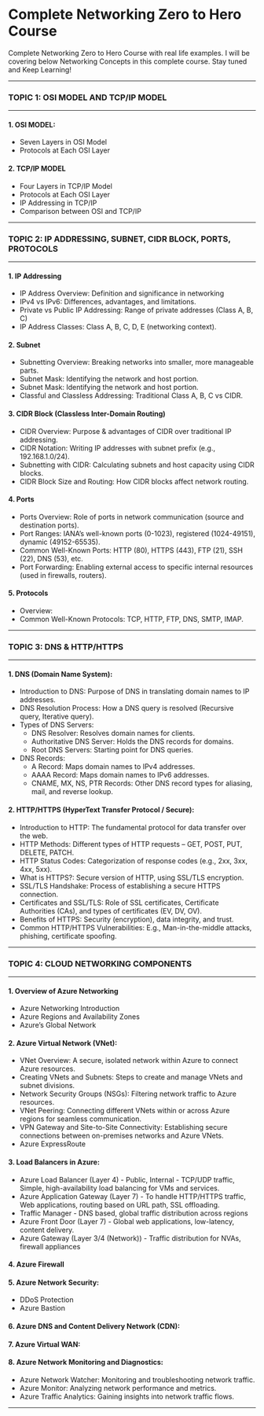 # Complete Networking Zero to Hero Course 
Complete Networking Zero to Hero Course with real life examples. I will be covering below Networking Concepts in this complete course. Stay tuned and Keep Learning!
<hr>

### TOPIC 1: OSI MODEL AND TCP/IP MODEL  <hr>

 #### 1. OSI MODEL:
 - Seven Layers in OSI Model
 - Protocols at Each OSI Layer

 #### 2. TCP/IP MODEL 

 - Four Layers in TCP/IP Model
 - Protocols at Each OSI Layer
 - IP Addressing in TCP/IP
 - Comparison between OSI and TCP/IP
<hr>

### TOPIC 2: IP ADDRESSING, SUBNET, CIDR BLOCK, PORTS, PROTOCOLS <hr>

#### 1. IP Addressing
- IP Address Overview: Definition and significance in networking
- IPv4 vs IPv6: Differences, advantages, and limitations.
- Private vs Public IP Addressing: Range of private addresses (Class A, B, C)
- IP Address Classes: Class A, B, C, D, E (networking context).

#### 2. Subnet
- Subnetting Overview: Breaking networks into smaller, more manageable parts.
- Subnet Mask: Identifying the network and host portion.
- Subnet Mask: Identifying the network and host portion.
- Classful and Classless Addressing: Traditional Class A, B, C vs CIDR.

#### 3. CIDR Block (Classless Inter-Domain Routing)
- CIDR Overview: Purpose & advantages of CIDR over traditional IP addressing.
- CIDR Notation: Writing IP addresses with subnet prefix (e.g., 192.168.1.0/24).
- Subnetting with CIDR: Calculating subnets and host capacity using CIDR blocks.
- CIDR Block Size and Routing: How CIDR blocks affect network routing.

#### 4. Ports
- Ports Overview: Role of ports in network communication (source and destination ports).
- Port Ranges: IANA’s well-known ports (0-1023), registered (1024-49151), dynamic (49152-65535).
- Common Well-Known Ports: HTTP (80), HTTPS (443), FTP (21), SSH (22), DNS (53), etc.
- Port Forwarding: Enabling external access to specific internal resources (used in firewalls, routers).

#### 5. Protocols
 - Overview:
 - Common Well-Known Protocols: TCP, HTTP, FTP, DNS, SMTP, IMAP.
<hr>

### TOPIC 3: DNS & HTTP/HTTPS <hr>

#### 1. DNS (Domain Name System):
- Introduction to DNS: Purpose of DNS in translating domain names to IP
   addresses.
- DNS Resolution Process: How a DNS query is resolved (Recursive query, Iterative query).
 - Types of DNS Servers:
   	- DNS Resolver: Resolves domain names for clients.
   	- Authoritative DNS Server: Holds the DNS records for domains.
   	- Root DNS Servers: Starting point for DNS queries.
- DNS Records:
  - A Record: Maps domain names to IPv4 addresses.
  - AAAA Record: Maps domain names to IPv6 addresses.
  - CNAME, MX, NS, PTR Records: Other DNS record types for aliasing, mail, and reverse lookup.

#### 2. HTTP/HTTPS (HyperText Transfer Protocol / Secure):
- Introduction to HTTP: The fundamental protocol for data transfer over the web.
- HTTP Methods: Different types of HTTP requests – GET, POST, PUT, DELETE, PATCH.
- HTTP Status Codes: Categorization of response codes (e.g., 2xx, 3xx, 4xx, 5xx).
- What is HTTPS?: Secure version of HTTP, using SSL/TLS encryption.
- SSL/TLS Handshake: Process of establishing a secure HTTPS connection.
- Certificates and SSL/TLS: Role of SSL certificates, Certificate Authorities (CAs), and types of certificates (EV, DV, OV).
- Benefits of HTTPS: Security (encryption), data integrity, and trust.
- Common HTTP/HTTPS Vulnerabilities: E.g., Man-in-the-middle attacks, phishing, certificate spoofing.
<hr>

### TOPIC 4: CLOUD NETWORKING COMPONENTS <hr>

#### 1. Overview of Azure Networking
  - Azure Networking Introduction
  - Azure Regions and Availability Zones
  - Azure’s Global Network

#### 2. Azure Virtual Network (VNet):
  - VNet Overview: A secure, isolated network within Azure to connect Azure resources.
  - Creating VNets and Subnets: Steps to create and manage VNets and subnet divisions.
  - Network Security Groups (NSGs): Filtering network traffic to Azure resources.
  - VNet Peering: Connecting different VNets within or across Azure regions for seamless communication.
  - VPN Gateway and Site-to-Site Connectivity: Establishing secure connections between on-premises networks and Azure VNets.
  - Azure ExpressRoute

#### 3. Load Balancers in Azure: 
  - Azure Load Balancer (Layer 4) - Public, Internal - TCP/UDP traffic, Simple, high-availability load balancing for VMs and services.
  - Azure Application Gateway (Layer 7) - To handle HTTP/HTTPS traffic, Web applications, routing based on URL path, SSL offloading.
  - Traffic Manager - DNS based, global traffic distribution across regions
  - Azure Front Door (Layer 7) - Global web applications, low-latency, content delivery.
  - Azure Gateway (Layer 3/4 (Network)) - Traffic distribution for NVAs, firewall appliances

#### 4. Azure Firewall
#### 5. Azure Network Security: 
  - DDoS Protection
  - Azure Bastion
#### 6. Azure DNS and Content Delivery Network (CDN):
#### 7. Azure Virtual WAN:
#### 8. Azure Network Monitoring and Diagnostics:
  - Azure Network Watcher: Monitoring and troubleshooting network traffic.
  - Azure Monitor: Analyzing network performance and metrics.
  - Azure Traffic Analytics: Gaining insights into network traffic flows.
<hr>
